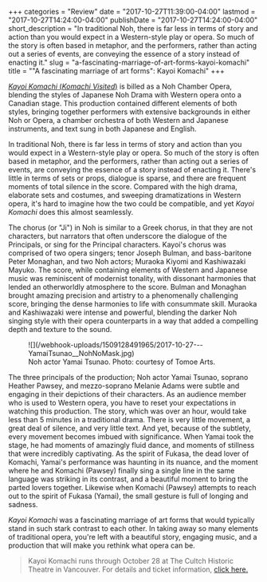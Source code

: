 +++
categories = "Review"
date = "2017-10-27T11:39:00-04:00"
lastmod = "2017-10-27T14:24:00-04:00"
publishDate = "2017-10-27T14:24:00-04:00"
short_description = "In traditional Noh, there is far less in terms of story and action than you would expect in a Western-style play or opera. So much of the story is often based in metaphor, and the performers, rather than acting out a series of events, are conveying the essence of a story instead of enacting it."
slug = "a-fascinating-marriage-of-art-forms-kayoi-komachi"
title = "&quot;A fascinating marriage of art forms&quot;: Kayoi Komachi"
+++

[*Kayoi Komachi* (*Komachi Visited*)](http://www.tomoearts.org/Performances/TomoePerformancesKayoi.htm) is billed as a Noh Chamber Opera, blending the styles of Japanese Noh Drama with Western opera onto a Canadian stage. This production contained different elements of both styles, bringing together performers with extensive backgrounds in either Noh or Opera, a chamber orchestra of both Western and Japanese instruments, and text sung in both Japanese and English. 

In traditional Noh, there is far less in terms of story and action than you would expect in a Western-style play or opera. So much of the story is often based in metaphor, and the performers, rather than acting out a series of events, are conveying the essence of a story instead of enacting it. There's little in terms of sets or props, dialogue is sparse, and there are frequent moments of total silence in the score. Compared with the high drama, elaborate sets and costumes, and sweeping dramatizations in Western opera, it's hard to imagine how the two could be compatible, and yet *Kayoi Komachi* does this almost seamlessly. 

The chorus (or "Ji") in Noh is similar to a Greek chorus, in that they are not characters, but narrators that often underscore the dialogue of the Principals, or sing for the Principal characters. Kayoi's chorus was comprised of two opera singers; tenor Joseph Bulman, and bass-baritone Peter Monaghan, and two Noh actors; Muraoka Kiyomi and Kashiwazaki Mayuko. The score, while containing elements of Western and Japanese music was reminiscent of modernist tonality, with dissonant harmonies that lended an otherworldly atmosphere to the score. Bulman and Monaghan brought amazing precision and artistry to a phenomenally challenging score, bringing the dense harmonies to life with consummate skill. Muraoka and Kashiwazaki were intense and powerful, blending the darker Noh singing style with their opera counterparts in a way that added a compelling depth and texture to the sound. 

<figure data-type="image">
![](/webhook-uploads/1509128491965/2017-10-27---YamaiTsunao__NohNoMask.jpg)
<figcaption>Noh actor Yamai Tsunao. Photo: courtesy of Tomoe Arts.</figcaption>
</figure>

The three principals of the production; Noh actor Yamai Tsunao, soprano Heather Pawsey, and mezzo-soprano Melanie Adams were subtle and engaging in their depictions of their characters. As an audience member who is used to Western opera, you have to reset your expectations in watching this production. The story, which was over an hour, would take less than 5 minutes in a traditional drama. There is very little movement, a great deal of silence, and very little text. And yet, because of the subtlety, every movement becomes imbued with significance. When Yamai took the stage, he had moments of amazingly fluid dance, and moments of stillness that were incredibly captivating. As the spirit of Fukasa, the dead lover of Komachi, Yamai's performance was haunting in its nuance, and the moment where he and Komachi (Pawsey) finally sing a single line in the same language was striking in its contrast, and a beautiful moment to bring the parted lovers together. Likewise when Komachi (Pawsey) attempts to reach out to the spirit of Fukasa (Yamai), the small gesture is full of longing and sadness. 

*Kayoi Komachi* was a fascinating marriage of art forms that would typically stand in such stark contrast to each other. In taking away so many elements of traditional opera, you're left with a beautiful story, engaging music, and a production that will make you rethink what opera can be.

>Kayoi Komachi runs through October 28 at The Cultch Historic Theatre in Vancouver. For details and ticket information, [click here.](http://www.tomoearts.org/Performances/TomoePerformancesKayoi.htm)
